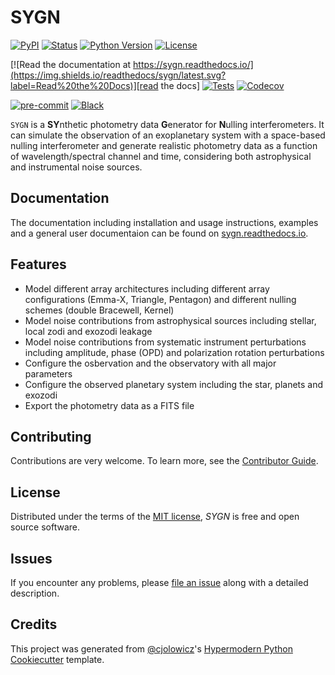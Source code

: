 # SYGN

[![PyPI](https://img.shields.io/pypi/v/sygn.svg)][pypi_]
[![Status](https://img.shields.io/pypi/status/sygn.svg)][status]
[![Python Version](https://img.shields.io/pypi/pyversions/sygn)][python version]
[![License](https://img.shields.io/pypi/l/sygn)][license]

[![Read the documentation at https://sygn.readthedocs.io/](https://img.shields.io/readthedocs/sygn/latest.svg?label=Read%20the%20Docs)][read the docs]
[![Tests](https://github.com/pahuber/sygn/workflows/Tests/badge.svg)][tests]
[![Codecov](https://codecov.io/gh/pahuber/sygn/branch/main/graph/badge.svg)][codecov]

[![pre-commit](https://img.shields.io/badge/pre--commit-enabled-brightgreen?logo=pre-commit&logoColor=white)][pre-commit]
[![Black](https://img.shields.io/badge/code%20style-black-000000.svg)][black]

[pypi_]: https://pypi.org/project/sygn/
[status]: https://pypi.org/project/sygn/
[python version]: https://pypi.org/project/sygn
[read the docs]: https://sygn.readthedocs.io/
[tests]: https://github.com/pahuber/sygn/actions?workflow=Tests
[codecov]: https://app.codecov.io/gh/pahuber/sygn
[pre-commit]: https://github.com/pre-commit/pre-commit
[black]: https://github.com/psf/black

`SYGN` is a **SY**nthetic photometry data **G**enerator for **N**ulling interferometers. It can simulate the observation of an exoplanetary system with a space-based nulling interferometer and generate realistic photometry data as a function of wavelength/spectral channel and time, considering both astrophysical and instrumental noise sources.

## Documentation
The documentation including installation and usage instructions, examples and a general user documentaion can be found on [sygn.readthedocs.io](https://sygn.readthedocs.io/en/latest/).

## Features

- Model different array architectures including different array configurations (Emma-X, Triangle, Pentagon) and different nulling schemes (double Bracewell, Kernel)
- Model noise contributions from astrophysical sources including stellar, local zodi and exozodi leakage
- Model noise contributions from systematic instrument perturbations including amplitude, phase (OPD) and polarization rotation perturbations
- Configure the osbervation and the observatory with all major parameters
- Configure the observed planetary system including the star, planets and exozodi
- Export the photometry data as a FITS file

## Contributing

Contributions are very welcome.
To learn more, see the [Contributor Guide].

## License

Distributed under the terms of the [MIT license][license],
_SYGN_ is free and open source software.

## Issues

If you encounter any problems,
please [file an issue] along with a detailed description.

## Credits

This project was generated from [@cjolowicz]'s [Hypermodern Python Cookiecutter] template.

[@cjolowicz]: https://github.com/cjolowicz
[pypi]: https://pypi.org/
[hypermodern python cookiecutter]: https://github.com/cjolowicz/cookiecutter-hypermodern-python
[file an issue]: https://github.com/pahuber/sygn/issues
[pip]: https://pip.pypa.io/

<!-- github-only -->

[license]: https://github.com/pahuber/sygn/blob/main/LICENSE
[contributor guide]: https://github.com/pahuber/sygn/blob/main/CONTRIBUTING.md
[command-line reference]: https://sygn.readthedocs.io/en/latest/usage.html
